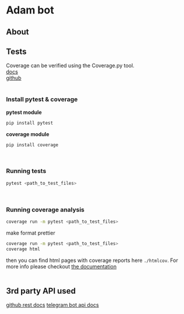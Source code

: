 # Adam bot
## About
## Tests
Coverage can be verified using the Coverage.py tool.<br>
[docs](https://coverage.readthedocs.io/en/coverage-5.3/)<br>
[github](https://github.com/nedbat/coveragepy/tree/coverage-5.3)<br><br>

### Install pytest & coverage
**pytest module**
```sh
pip install pytest
```
**coverage module**
```sh
pip install coverage
```
<br>

### Running tests
```sh
pytest <path_to_test_files>
```
<br>

### Running coverage analysis
```sh
coverage run -m pytest <path_to_test_files>
```
make format prettier 
```sh
coverage run -m pytest <path_to_test_files>
coverage html
```
then you can find html pages with coverage reports here `./htmlcov`.
For more info please checkout [the documentation](https://coverage.readthedocs.io/en/coverage-5.3/)
<br>
<br>


## 3rd party API used
[github rest docs](https://docs.github.com/en/free-pro-team@latest/rest/overview/resources-in-the-rest-api)
[telegram bot api docs](https://core.telegram.org/bots/api#sendmessage)